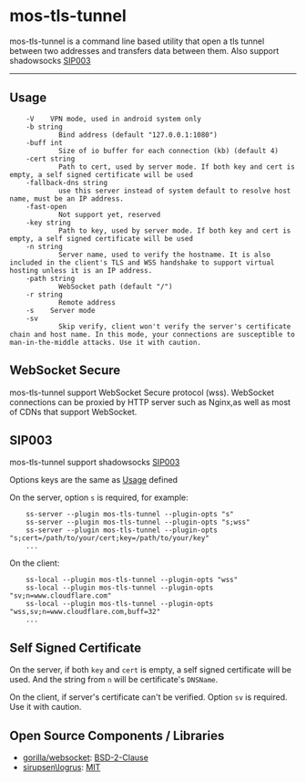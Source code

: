 # mos-tls-tunnel

mos-tls-tunnel is a command line based utility that open a tls tunnel between two addresses and transfers data between them. Also support shadowsocks [SIP003](https://shadowsocks.org/en/spec/Plugin.html)

---

## Usage

        -V    VPN mode, used in android system only
        -b string
                Bind address (default "127.0.0.1:1080")
        -buff int
                Size of io buffer for each connection (kb) (default 4)
        -cert string
                Path to cert, used by server mode. If both key and cert is empty, a self signed certificate will be used
        -fallback-dns string
                use this server instead of system default to resolve host name, must be an IP address.
        -fast-open
                Not support yet, reserved
        -key string
                Path to key, used by server mode. If both key and cert is empty, a self signed certificate will be used
        -n string
                Server name, used to verify the hostname. It is also included in the client's TLS and WSS handshake to support virtual hosting unless it is an IP address.
        -path string
                WebSocket path (default "/")
        -r string
                Remote address
        -s    Server mode
        -sv
                Skip verify, client won't verify the server's certificate chain and host name. In this mode, your connections are susceptible to man-in-the-middle attacks. Use it with caution.

## WebSocket Secure

mos-tls-tunnel support WebSocket Secure protocol (wss). WebSocket connections can be proxied by HTTP server such as Nginx,as well as most of CDNs that support WebSocket.

## SIP003

mos-tls-tunnel support shadowsocks [SIP003](https://shadowsocks.org/en/spec/Plugin.html)

Options keys are the same as [Usage](#usage) defined

On the server, option `s` is required, for example:

        ss-server --plugin mos-tls-tunnel --plugin-opts "s"
        ss-server --plugin mos-tls-tunnel --plugin-opts "s;wss"
        ss-server --plugin mos-tls-tunnel --plugin-opts "s;cert=/path/to/your/cert;key=/path/to/your/key"
        ...

On the client:

        ss-local --plugin mos-tls-tunnel --plugin-opts "wss"
        ss-local --plugin mos-tls-tunnel --plugin-opts "sv;n=www.cloudflare.com"
        ss-local --plugin mos-tls-tunnel --plugin-opts "wss,sv;n=www.cloudflare.com,buff=32"
        ...

## Self Signed Certificate

On the server, if both `key` and `cert` is empty, a self signed certificate will be used. And the string from `n` will be certificate's `DNSName`. 

On the client, if server's certificate can't be verified. Option `sv` is required. Use it with caution.

## Open Source Components / Libraries

* [gorilla/websocket](https://github.com/gorilla/websocket): [BSD-2-Clause](https://github.com/gorilla/websocket/blob/master/LICENSE)
* [sirupsen\logrus](https://github.com/sirupsen/logrus): [MIT](https://github.com/sirupsen/logrus/blob/master/LICENSE)